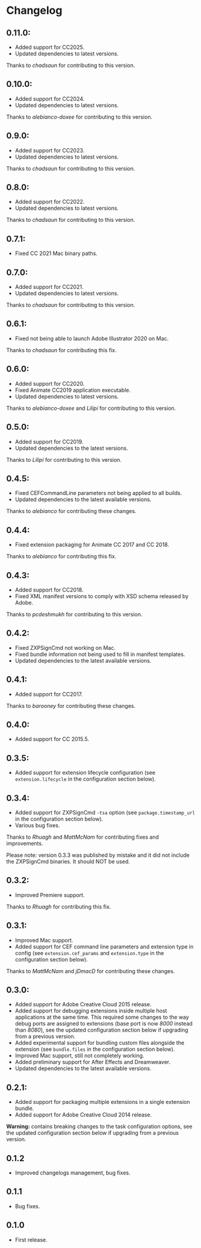 # Changelog

## 0.11.0:

* Added support for CC2025.
* Updated dependencies to latest versions.

Thanks to *chadsaun* for contributing to this version.

## 0.10.0:

* Added support for CC2024.
* Updated dependencies to latest versions.

Thanks to *alebianco-doxee* for contributing to this version.

## 0.9.0:

* Added support for CC2023.
* Updated dependencies to latest versions.

Thanks to *chadsaun* for contributing to this version.

## 0.8.0:

* Added support for CC2022.
* Updated dependencies to latest versions.

Thanks to *chadsaun* for contributing to this version.

## 0.7.1:

* Fixed CC 2021 Mac binary paths.

## 0.7.0:

* Added support for CC2021.
* Updated dependencies to latest versions.

Thanks to *chadsaun* for contributing to this version.

## 0.6.1:

* Fixed not being able to launch Adobe Illustrator 2020 on Mac.

Thanks to *chadsaun* for contributing this fix.

## 0.6.0:

* Added support for CC2020.
* Fixed Animate CC2019 application executable.
* Updated dependencies to latest versions.

Thanks to *alebianco-doxee* and *Lilipi* for contributing to this version.

## 0.5.0:

* Added support for CC2019.
* Updated dependencies to the latest versions.

Thanks to *Lilipi* for contributing to this version.

## 0.4.5:

* Fixed CEFCommandLine parameters not being applied to all builds.
* Updated dependencies to the latest available versions.

Thanks to *alebianco* for contributing these changes.

## 0.4.4:

* Fixed extension packaging for Animate CC 2017 and CC 2018.

Thanks to *alebianco* for contributing this fix.

## 0.4.3:

* Added support for CC2018.
* Fixed XML manifest versions to comply with XSD schema released by Adobe.

Thanks to *pcdeshmukh* for contributing to this version.

## 0.4.2:

* Fixed ZXPSignCmd not working on Mac.
* Fixed bundle information not being used to fill in manifest templates.
* Updated dependencies to the latest available versions.

## 0.4.1:

* Added support for CC2017.

Thanks to *barooney* for contributing these changes.

## 0.4.0:

* Added support for CC 2015.5.

## 0.3.5:

* Added support for extension lifecycle configuration (see `extension.lifecycle` in the configuration section below).

## 0.3.4:

* Added support for ZXPSignCmd `-tsa` option (see `package.timestamp_url` in the configuration section below).
* Various bug fixes.

Thanks to *Rhuagh* and *MattMcNam* for contributing fixes and improvements.

Please note: version 0.3.3 was published by mistake and it did not include the ZXPSignCmd binaries. It should NOT be used.

## 0.3.2:

* Improved Premiere support.

Thanks to *Rhuagh* for contributing this fix.

## 0.3.1:

* Improved Mac support.
* Added support for CEF command line parameters and extension type in config (see `extension.cef_params` and `extension.type` in the configuration section below).

Thanks to *MattMcNam* and *jDmacD* for contributing these changes.

## 0.3.0:

* Added support for Adobe Creative Cloud 2015 release.
* Added support for debugging extensions inside multiple host applications at the same time. This required some changes to the way debug ports are assigned to extensions (base port is now *8000* instead than *8080*), see the updated configuration section below if upgrading from a previous version.
* Added experimental support for bundling custom files alongside the extension (see `bundle.files` in the configuration section below).
* Improved Mac support, still not completely working.
* Added preliminary support for After Effects and Dreamweaver.
* Updated dependencies to the latest available versions.

## 0.2.1:

* Added support for packaging multiple extensions in a single extension bundle.
* Added support for Adobe Creative Cloud 2014 release.

**Warning:** contains breaking changes to the task configuration options, see the updated configuration section below if upgrading from a previous version.

## 0.1.2

* Improved changelogs management, bug fixes.

## 0.1.1

* Bug fixes.

## 0.1.0

* First release.
